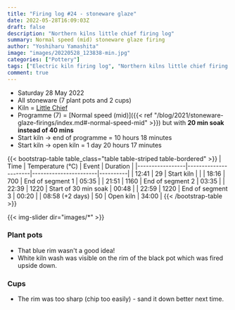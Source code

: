 ```yaml
---
title: "Firing log #24 - stoneware glaze"
date: 2022-05-28T16:09:03Z
draft: false
description: "Northern kilns little chief firing log"
summary: Normal speed (mid) stoneware glaze firing
author: "Yoshiharu Yamashita"
image: "images/20220528_123838-min.jpg"
categories: ["Pottery"]
tags: ["Electric kiln firing log", "Northern kilns little chief firing log", "Firing log", "Stoneware glaze firing"]
comment: true
---
```


- Saturday 28 May 2022
- All stoneware (7 plant pots and 2 cups)
- Kiln = [Little Chief](https://northernkilns.com/product/northern-kilns-little-chief/)
- Programme (7) = [Normal speed (mid)]({{< ref "/blog/2021/stoneware-glaze-firings/index.md#-normal-speed-mid" >}}) but with **20 min soak instead of 40 mins**
- Start kiln -> end of programme = 10 hours 18 minutes
- Start kiln -> open kiln = 1 day 20 hours 17 minutes

{{< bootstrap-table table_class="table table-striped table-bordered" >}}
| Time            | Temperature (&deg;C) | Event                 | Duration |
|-----------------|----------------------|-----------------------|----------|
| 12:41           | 29                   | Start kiln            |          |
| 18:16           | 700                  | End of segment 1      | 05:35    |
| 21:51           | 1160                 | End of segment 2      | 03:35    |
| 22:39           | 1220                 | Start of 30 min soak  | 00:48    |
| 22:59           | 1220                 | End of segment 3      | 00:20    |
| 08:58 (+2 days) | 50                   | Open kiln             | 34:00    |
{{< /bootstrap-table >}}

{{< img-slider dir="images/*" >}}

### Plant pots

- That blue rim wasn't a good idea!
- White kiln wash was visible on the rim of the black pot which was fired upside down.

### Cups

- The rim was too sharp (chip too easily) - sand it down better next time.